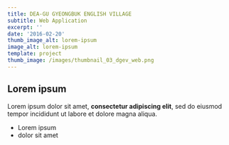 ```yaml
---
title: DEA-GU GYEONGBUK ENGLISH VILLAGE
subtitle: Web Application
excerpt: ''
date: '2016-02-20'
thumb_image_alt: lorem-ipsum
image_alt: lorem-ipsum
template: project
thumb_image: /images/thumbnail_03_dgev_web.png
---
```

## Lorem ipsum

Lorem ipsum dolor sit amet, **consectetur adipiscing elit**, sed do eiusmod tempor incididunt ut labore et dolore magna aliqua.

- Lorem ipsum
- dolor sit amet